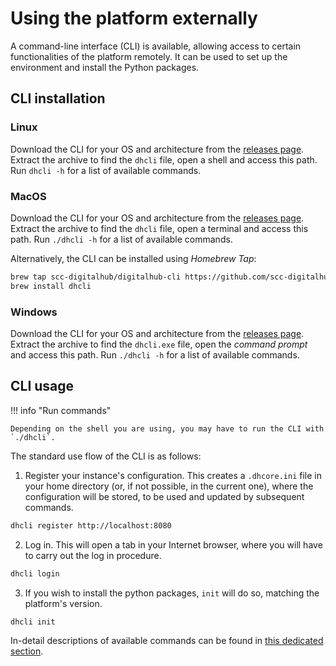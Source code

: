 # Using the platform externally

A command-line interface (CLI) is available, allowing access to certain functionalities of the platform remotely. It can be used to set up the environment and install the Python packages.

## CLI installation

### Linux

Download the CLI for your OS and architecture from the [releases page](https://github.com/scc-digitalhub/digitalhub-cli/releases). Extract the archive to find the `dhcli` file, open a shell and access this path. Run `dhcli -h` for a list of available commands.

### MacOS

Download the CLI for your OS and architecture from the [releases page](https://github.com/scc-digitalhub/digitalhub-cli/releases). Extract the archive to find the `dhcli` file, open a terminal and access this path. Run `./dhcli -h` for a list of available commands.

Alternatively, the CLI can be installed using *Homebrew Tap*:

``` sh
brew tap scc-digitalhub/digitalhub-cli https://github.com/scc-digitalhub/digitalhub-cli
brew install dhcli
```

### Windows

Download the CLI for your OS and architecture from the [releases page](https://github.com/scc-digitalhub/digitalhub-cli/releases). Extract the archive to find the `dhcli.exe` file, open the *command prompt* and access this path. Run `./dhcli -h` for a list of available commands.

## CLI usage

!!! info "Run commands"

    Depending on the shell you are using, you may have to run the CLI with `./dhcli`.

The standard use flow of the CLI is as follows:

1. Register your instance's configuration. This creates a `.dhcore.ini` file in your home directory (or, if not possible, in the current one), where the configuration will be stored, to be used and updated by subsequent commands.

``` sh
dhcli register http://localhost:8080
```

2. Log in. This will open a tab in your Internet browser, where you will have to carry out the log in procedure.

``` sh
dhcli login
```

3. If you wish to install the python packages, `init` will do so, matching the platform's version.

``` sh
dhcli init
```

In-detail descriptions of available commands can be found in [this dedicated section](../components/cli_commands.md).